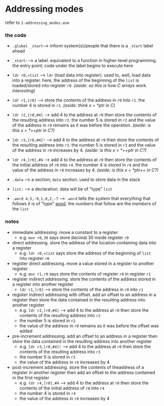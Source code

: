 # Addressing modes
refer to `2-addressing_modes.asm`

### the code
* `.global _start`--> inform system(s)/people that there is a `_start` label ahead
* `_start:`--> a label. equivalent to a function in higher-level programming. the entry point; code under the label begins to execute here
*   `ldr r0,=list` --> `ldr` (load data into register). used to, well, load data into a register. here, the address of the beginning of the `list` is loaded/stored into register `r0`. _(aside: so this is how C arrays work. interesting)_ 
*   `ldr r1,[r0]` --> store the contents of the address in `r0` into `r1`. the number 4 is stored in `r1`. _(aside: think x = *ptr in C)_
*   `ldr r2,[r0,#4]` --> add 4 to the address at `r0` then store the contents of the resulting address into `r2`. the number 5 is stored in `r2` and the value of the address in `r0` remains as it was before the operation. _(aside: is this x = *++ptr in C?)_
*   `ldr r3,[r0,#4]!` --> add 4 to the address at `r0` then store the contents of the resulting address into `r3`. the number 5 is stored in `r3` and the value of the address in `r0` increases by 4. _(aside: is this x = *++ptr in C?)_
*   `ldr r4,[r0],#4` --> add 4 to the address at `r0` then store the contents of the initial address of `r0` into `r4`. the number 4 is stored in `r4` and the value of the address in `r0` increases by 4. _(aside: is this x = *ptr++ in C?)_

* `.data` --> a section; `data` section. used to store data in the stack
* `list:` --> a declaration. data will be of "type" `list` 
*   `.word 4,5,-9,1,0,2,-7` --> `.word` tells the system that everything that follows it is of "type" [word](./0-mem_layout.md). the numbers that follow are the _members_ of the `list` 
### notes
* immediate addressing. move a constant to a register
    * e.g. ``` mov r0,30 ``` says store decimal 30 inside register `r0`
* direct addressing. store the address of the location containing data into a register
    * e.g. ``` ldr r0,=list ``` says store the address of the beginning of `list` into register `r0`
* register direct addressing. move a value stored in a register to another register
    * e.g. ``` mov r1,r0 ``` says store the contents of  register `r0` in register `r1`
* register indirect addressing. store the contents of the address stored in a register into another register
    * ``` ldr r1,[r0] ``` --> store the contents of the address in `r0` into `r1`
* register indirect addressing with offset. add an offset to an address in a register then store the data contained in the resulting address into another register
    * e.g. ``` ldr r2,[r0,#4] ``` --> add 4 to the address at `r0` then store the contents of the resulting address into `r2`
    * the number 5 is stored in `r2`
    * the value of the address in `r0` remains as it was before the offset was added
* pre-increment addressing. add an offset to an address in a register then store the data contained in the resulting address into another register
    * e.g. ``` ldr r3,[r0,#4]! ``` --> add 4 to the address at `r0` then store the contents of the resulting address into `r3`
    * the number 5 is stored in `r3`
    * the value of the address in `r0` increases by 4.
* post-increment addressing. store the contents of theaddress of a register in another register then add an offset to the address contained in the first register
    *  e.g. ``` ldr r4,[r0],#4 ``` --> add 4 to the address at `r0` then store the contents of the initial address of `r0` into `r4`
    * the number 4 is stored in `r4`
    * the value of the address in `r0` increases by 4